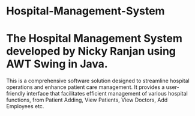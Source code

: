 # Hospital-Management-System
#  The Hospital Management System developed by Nicky Ranjan using AWT Swing in Java.
This is a comprehensive software solution designed to streamline hospital operations and enhance patient care management. It provides a user-friendly interface that facilitates efficient management of various hospital functions, from Patient Adding, View Patients, View Doctors, Add Employees etc.
